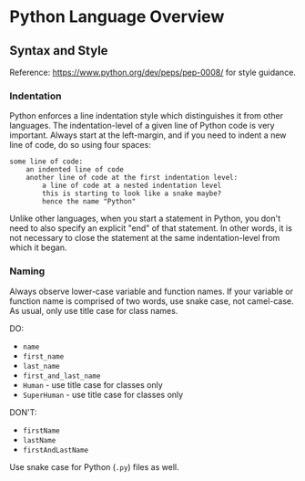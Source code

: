 # Python Language Overview

## Syntax and Style

Reference: https://www.python.org/dev/peps/pep-0008/ for style guidance.

### Indentation

Python enforces a line indentation style which distinguishes it from other languages. The indentation-level of a given line of Python code is very important. Always start at the left-margin, and if you need to indent a new line of code, do so using four spaces:


    some line of code:
        an indented line of code
        another line of code at the first indentation level:
            a line of code at a nested indentation level
            this is starting to look like a snake maybe?
            hence the name "Python"


Unlike other languages, when you start a statement in Python, you don't need to also specify an explicit "end" of that statement. In other words, it is not necessary to close the statement at the same indentation-level from which it began.

### Naming

Always observe lower-case variable and function names. If your variable or function name is comprised of two words, use snake case, not camel-case. As usual, only use title case for class names.

DO:

  + `name`
  + `first_name`
  + `last_name`
  + `first_and_last_name`
  + `Human` - use title case for classes only
  + `SuperHuman` - use title case for classes only

DON'T:

  + `firstName`
  + `lastName`
  + `firstAndLastName`

Use snake case for Python (`.py`) files as well.
